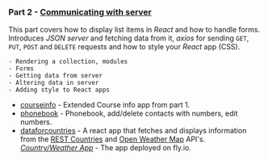 ### Part 2 - [Communicating with server](https://fullstackopen.com/en/part2)

This part covers how to display list items in _React_ and how to handle forms. Introduces _JSON server_ and fetching data from it, _axios_ for sending `GET`, `PUT`, `POST` and `DELETE` requests and how to style your _React_ app (CSS).
```
- Rendering a collection, modules
- Forms
- Getting data from server
- Altering data in server
- Adding style to React apps
```
- [courseinfo](/part2/courseInfo) - Extended Course info app from part 1.
- [phonebook](/part2/phonebook) - Phonebook, add/delete contacts with numbers, edit numbers.
- [dataforcountries](/part2/countries) - A react app that fetches and displays information from the [REST Countries](https://restcountries.com) and [Open Weather Map](https://openweathermap.org/) API's.
*[Country/Weather App](http://country.fly.dev/)* - The app deployed on fly.io.
